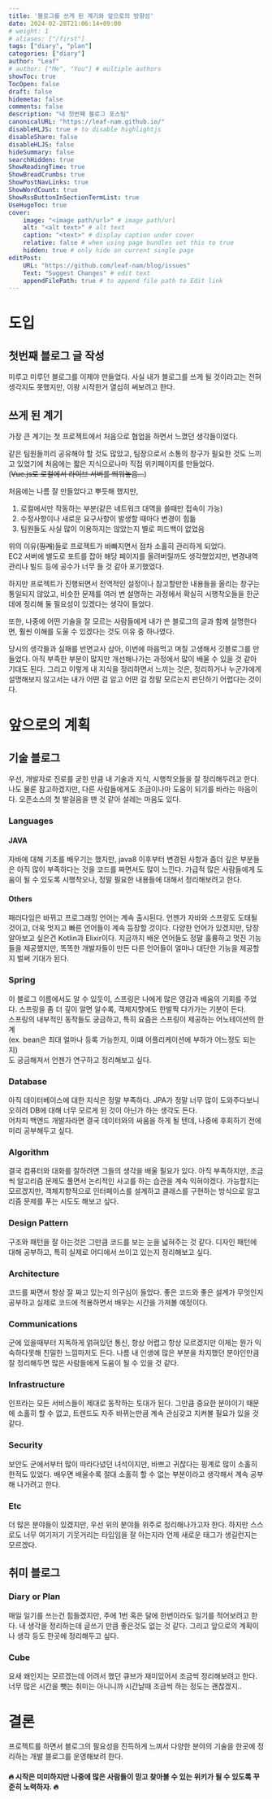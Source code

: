```yaml
---
title: '블로그를 쓰게 된 계기와 앞으로의 방향성'
date: 2024-02-28T21:06:14+09:00
# weight: 1
# aliases: ["/first"]
tags: ["diary", "plan"]
categories: ["diary"]
author: "Leaf"
# author: ["Me", "You"] # multiple authors
showToc: true
TocOpen: false
draft: false
hidemeta: false
comments: false
description: "내 첫번째 블로그 포스팅"
canonicalURL: "https://leaf-nam.github.io/"
disableHLJS: true # to disable highlightjs
disableShare: false
disableHLJS: false
hideSummary: false
searchHidden: true
ShowReadingTime: true
ShowBreadCrumbs: true
ShowPostNavLinks: true
ShowWordCount: true
ShowRssButtonInSectionTermList: true
UseHugoToc: true
cover:
    image: "<image path/url>" # image path/url
    alt: "<alt text>" # alt text
    caption: "<text>" # display caption under cover
    relative: false # when using page bundles set this to true
    hidden: true # only hide on current single page
editPost:
    URL: "https://github.com/leaf-nam/blog/issues"
    Text: "Suggest Changes" # edit text
    appendFilePath: true # to append file path to Edit link
---
```


# 도입

## 첫번째 블로그 글 작성

미루고 미루던 블로그를 이제야 만들었다. 사실 내가 블로그를 쓰게 될 것이라고는 전혀 생각지도 못했지만, 이왕 시작한거 열심히 써보려고 한다.

## 쓰게 된 계기

가장 큰 계기는 첫 프로젝트에서 처음으로 협업을 하면서 느꼈던 생각들이었다.

같은 팀원들끼리 공유해야 할 것도 많았고, 팀장으로서 소통의 창구가 필요한 것도 느끼고 있었기에 처음에는 짧은 지식으로나마 직접 위키페이지를 만들었다.  
(~~Vue.js로 로컬에서 라이브 서버를 띄워놓음...~~)

처음에는 나름 잘 만들었다고 뿌듯해 했지만,

1. 로컬에서만 작동하는 부분(같은 네트워크 대역을 쓸때만 접속이 가능)
2. 수정사항이나 새로운 요구사항이 발생할 때마다 변경이 힘듦
3. 팀원들도 사실 많이 이용하지는 않았는지 별로 피드백이 없었음

위의 이유(~~핑계~~)들로 프로젝트가 바빠지면서 점차 소홀히 관리하게 되었다.  
EC2 서버에 별도로 포트를 잡아 해당 페이지를 올려버릴까도 생각했었지만, 변경내역 관리나 빌드 등에 공수가 너무 들 것 같아 포기했었다.

하지만 프로젝트가 진행되면서 전역적인 설정이나 참고할만한 내용들을 올리는 창구는 통일되지 않았고, 비슷한 문제를 여러 번 설명하는 과정에서 확실히 시행착오들을 한군데에 정리해 둘 필요성이 있겠다는 생각이 들었다.

또한, 나중에 어떤 기술을 잘 모르는 사람들에게 내가 쓴 블로그의 글과 함께 설명한다면, 훨씬 이해를 도울 수 있겠다는 것도 이유 중 하나였다.

당시의 생각들과 실패를 반면교사 삼아, 이번에 마음먹고 며칠 고생해서 깃블로그를 만들었다. 아직 부족한 부분이 많지만 개선해나가는 과정에서 많이 배울 수 있을 것 같아 기대도 된다.
그리고 이렇게 내 지식을 정리하면서 느끼는 것은, 정리하거나 누군가에게 설명해보지 않고서는 내가 어떤 걸 알고 어떤 걸 정말 모르는지 판단하기 어렵다는 것이다.

# 앞으로의 계획

## 기술 블로그

우선, 개발자로 진로를 굳힌 만큼 내 기술과 지식, 시행착오들을 잘 정리해두려고 한다. 나도 물론 참고하겠지만, 다른 사람들에게도 조금이나마 도움이 되기를 바라는 마음이다. 오픈소스의 첫 발걸음을 뗀 것 같아 설레는 마음도 있다.

### Languages

#### JAVA

자바에 대해 기초를 배우기는 했지만, java8 이후부터 변경된 사항과 좀더 깊은 부분들은 아직 많이 부족하다는 것을 코드를 짜면서도 많이 느낀다. 가급적 많은 사람들에게 도움이 될 수 있도록 시행착오나, 정말 필요한 내용들에 대해서 정리해보려고 한다.

#### Others

패러다임은 바뀌고 프로그래밍 언어는 계속 출시된다. 언젠가 자바와 스프링도 도태될 것이고, 더욱 멋지고 빠른 언어들이 계속 등장할 것이다. 다양한 언어가 있겠지만, 당장 알아보고 싶은건 Kotlin과 Elixir이다. 지금까지 배운 언어들도 정말 훌륭하고 멋진 기능들을 제공했지만, 똑똑한 개발자들이 만든 다른 언어들이 얼마나 대단한 기능을 제공할지 벌써 기대가 된다.

### Spring

이 블로그 이름에서도 알 수 있듯이, 스프링은 나에게 많은 영감과 배움의 기회를 주었다. 스프링을 좀 더 깊이 알면 알수록, 객체지향에도 한발짝 다가가는 기분이 든다.  
스프링의 내부적인 동작들도 궁금하고, 특히 요즘은 스프링이 제공하는 어노테이션의 한계  
(ex. bean은 최대 얼마나 등록 가능한지, 이떄 어플리케이션에 부하가 어느정도 되는지)  
도 궁금해져서 언젠가 연구하고 정리해보고 싶다.

### Database

아직 데이터베이스에 대한 지식은 정말 부족하다. JPA가 정말 너무 많이 도와주다보니 오히려 DB에 대해 너무 모르게 된 것이 아닌가 하는 생각도 든다.  
어차피 백엔드 개발자라면 결국 데이터와의 싸움을 하게 될 텐데, 나중에 후회하기 전에 미리 공부해두고 싶다.

### Algorithm

결국 컴퓨터와 대화를 잘하려면 그들의 생각을 배울 필요가 있다. 아직 부족하지만, 조금씩 알고리즘 문제도 풀면서 논리적인 사고를 하는 습관을 계속 익혀야겠다. 가능할지는 모르겠지만, 객체지향적으로 인터페이스를 설계하고 클래스를 구현하는 방식으로 알고리즘 문제를 푸는 시도도 해보고 싶다.

### Design Pattern

구조와 패턴을 잘 아는것은 그만큼 코드를 보는 눈을 넓혀주는 것 같다. 디자인 패턴에 대해 공부하고, 특히 실제로 어디에서 쓰이고 있는지 정리해보고 싶다.

### Architecture

코드를 짜면서 항상 잘 짜고 있는지 의구심이 들었다. 좋은 코드와 좋은 설계가 무엇인지 공부하고 실제로 코드에 적용하면서 배우는 시간을 가져볼 예정이다.

### Communications

군에 있을때부터 지독하게 얽혀있던 통신, 항상 어렵고 항상 모르겠지만 이제는 뭔가 익숙하다못해 친밀한 느낌마저도 든다. 나름 내 인생에 많은 부분을 차지했던 분야인만큼 잘 정리해두면 많은 사람들에게 도움이 될 수 있을 것 같다.

### Infrastructure

인프라는 모든 서비스들이 제대로 동작하는 토대가 된다. 그만큼 중요한 분야이기 때문에 소홀히 할 수 없고, 트렌드도 자주 바뀌는만큼 계속 관심갖고 지켜볼 필요가 있을 것 같다.

### Security

보안도 군에서부터 많이 따라다녔던 녀석이지만, 바쁘고 귀찮다는 핑계로 많이 소홀히 한적도 있었다. 배우면 배울수록 절대 소홀히 할 수 없는 부분이라고 생각해서 계속 공부해 나가려고 한다.

### Etc

더 많은 분야들이 있겠지만, 우선 위의 분야들 위주로 정리해나가고자 한다. 하지만 스스로도 너무 여기저기 기웃거리는 타입임을 잘 아는지라 언제 새로운 태그가 생길런지는 모르겠다.

## 취미 블로그

### Diary or Plan

매일 일기를 쓰는건 힘들겠지만, 주에 1번 혹은 달에 한번이라도 일기를 적어보려고 한다. 내 생각을 정리하는데 글쓰기 만큼 좋은것도 없는 것 같다. 그리고 앞으로의 계획이나 생각 등도 한곳에 정리해두고 싶다.

### Cube

요새 왜인지는 모르겠는데 어려서 했던 큐브가 재미있어서 조금씩 정리해보려고 한다. 너무 많은 시간을 뺏는 취미는 아니니까 시간날때 조금씩 하는 정도는 괜찮겠지..

# 결론

프로젝트를 하면서 블로그의 필요성을 진득하게 느껴서 다양한 분야의 기술을 한곳에 정리하는 개발 블로그를 운영해보려 한다.

#### 🔥 시작은 미미하지만 나중에 많은 사람들이 믿고 찾아볼 수 있는 위키가 될 수 있도록 꾸준히 노력하자. 🔥
